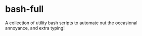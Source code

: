 # bash-full
A collection of utility bash scripts to automate out the occasional annoyance, and extra typing!
